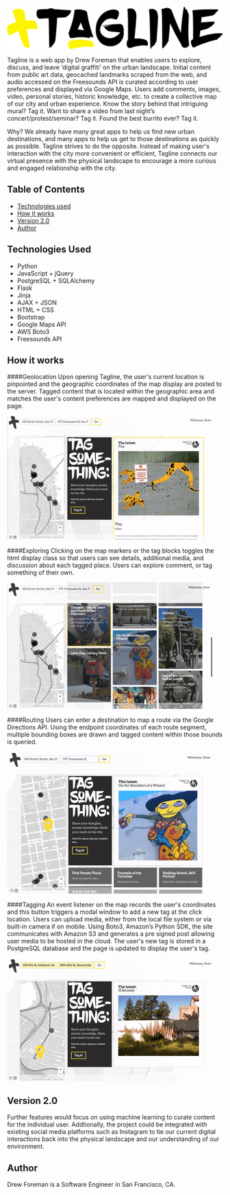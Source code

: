 ![Tagline Logo](/static/img/line-title.png)

Tagline is a web app by Drew Foreman that enables users to explore, discuss, and leave ‘digital graffiti’ on the urban landscape. Initial content from public art data, geocached landmarks scraped from the web, and audio accessed on the Freesounds API is curated according to user preferences and displayed via Google Maps. Users add comments, images, video, personal stories, historic knowledge, etc. to create a collective map of our city and urban experience. Know the story behind that intriguing mural? Tag it. Want to share a video from last night’s concert/protest/seminar? Tag it. Found the best burrito ever? Tag it. 

Why?
We already have many great apps to help us find new urban destinations, and many apps to help us get to those destinations as quickly as possible. Tagline strives to do the opposite. Instead of making user's interaction with the city more convenient or efficient, Tagline connects our virtual presence with the physical landscape to encourage a more curious and engaged relationship with the city.


## Table of Contents
* [Technologies used](#technologiesused)
* [How it works](#how)
* [Version 2.0](#v2)
* [Author](#author)


## <a name="technologiesused"></a>Technologies Used
* Python
* JavaScript + jQuery
* PostgreSQL + SQLAlchemy
* Flask
* Jinja
* AJAX + JSON
* HTML + CSS
* Bootstrap
* Google Maps API
* AWS Boto3
* Freesounds API

## <a name="how"></a>How it works

####Geolocation
Upon opening Tagline, the user's current location is pinpointed and the geographic coordinates of the map display are posted to the server. Tagged content that is located within the geographic area and matches the user's content preferences are mapped and displayed on the page.

![Geolocation](/graphics/comment.gif)

####Exploring
Clicking on the map markers or the tag blocks toggles the html display class so that users can see details, additional media, and discussion about each tagged place. Users can explore comment, or tag something of their own.

![Exploring](/graphics/explore.gif)

####Routing
Users can enter a destination to map a route via the Google Directions API.  Using the endpoint coordinates of each route segment, multiple bounding boxes are drawn and tagged content within those bounds is queried. 

![Routing](/graphics/route.gif)

####Tagging
An event listener on the map records the user's coordinates and this button triggers a modal window to add a new tag at the click location. Users can upload media, either from the local file system or via built-in camera if on mobile.  Using Boto3, Amazon’s Python SDK, the site communicates with Amazon S3 and generates a pre signed post allowing user media to be hosted in the cloud.  The user's new tag is stored in a PostgreSQL database and the page is updated to display the user's tag.

![Tagging](/graphics/add.gif)


## <a name="v2"></a>Version 2.0

Further features would focus on using machine learning to curate content for the individual user.  Addtionally, the project could be integrated with existing social media platforms such as Instagram to tie our current digital interactions back into the physical landscape and our understanding of our environment.

## <a name="author"></a>Author
Drew Foreman is a Software Engineer in San Francisco, CA.